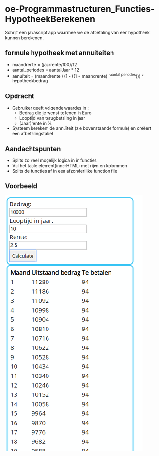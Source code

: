 # oe-Programmastructuren_Functies-HypotheekBerekenen
Schrijf een javascript app waarmee we de afbetaling van een hypotheek kunnen berekenen. 

## formule hypotheek met annuiteiten
 * maandrente = (jaarrente/100)/12
 * aantal_periodes = aantalJaar * 12
 * annuïteit = (maandrente / (1 - ((1 + maandrente) <sup> -aantal periodes</sup>))) * hypotheekbedrag

## Opdracht
* Gebruiker geeft volgende waardes in :
  * Bedrag die je wenst te lenen in Euro
  * Looptijd van terugbetaling in jaar
  * (Jaar)rente in %
* Systeem berekent de annuïteit (zie bovenstaande formule) en creëert een afbetalingstabel 

## Aandachtspunten
* Splits zo veel mogelijk logica in in functies
* Vul het table element(innerHTML) met rijen en kolommen
* Splits de functies af in een afzonderlijke function file

## Voorbeeld
![Voorbeeld](img/voorbeeld.png)
